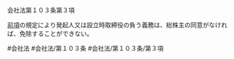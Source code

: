 会社法第１０３条第３項

[前項](会社法＿＿＿＿第１０３条第２項)の規定により発起人又は設立時取締役の負う義務は、総株主の同意がなければ、免除することができない。

#会社法
#会社法/第１０３条
#会社法/第１０３条/第３項
